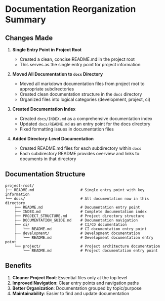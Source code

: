# Documentation Reorganization Summary

## Changes Made

1. **Single Entry Point in Project Root**
   - Created a clean, concise README.md in the project root
   - This serves as the single entry point for project information

2. **Moved All Documentation to `docs` Directory**
   - Moved all markdown documentation files from project root to appropriate subdirectories
   - Created clean documentation structure in the `docs` directory
   - Organized files into logical categories (development, project, ci)

3. **Created Documentation Index**
   - Created `docs/INDEX.md` as a comprehensive documentation index
   - Updated `docs/README.md` as an entry point for the docs directory
   - Fixed formatting issues in documentation files

4. **Added Directory-Level Documentation**
   - Created README.md files for each subdirectory within `docs`
   - Each subdirectory README provides overview and links to documents in that directory

## Documentation Structure

```text
project-root/
├── README.md                     # Single entry point with key information
└── docs/                         # All documentation now in this directory
    ├── README.md                 # Documentation entry point
    ├── INDEX.md                  # Complete documentation index
    ├── PROJECT_STRUCTURE.md      # Project directory structure
    ├── DOCUMENTATION_GUIDE.md    # Documentation navigation
    ├── ci/                       # CI/CD documentation
    │   └── README.md             # CI documentation entry point
    ├── development/              # Development documentation
    │   └── README.md             # Development documentation entry point
    └── project/                  # Project architecture documentation
        └── README.md             # Project documentation entry point
```

## Benefits

1. **Cleaner Project Root**: Essential files only at the top level
2. **Improved Navigation**: Clear entry points and navigation paths
3. **Better Organization**: Documentation grouped by topic/purpose
4. **Maintainability**: Easier to find and update documentation
